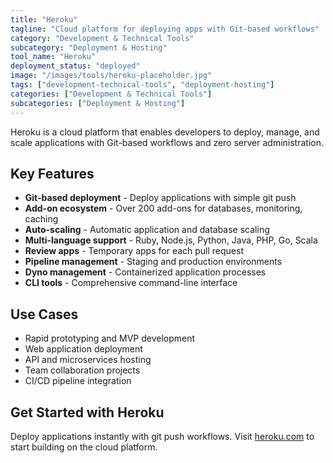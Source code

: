 ```yaml
---
title: "Heroku"
tagline: "Cloud platform for deploying apps with Git-based workflows"
category: "Development & Technical Tools"
subcategory: "Deployment & Hosting"
tool_name: "Heroku"
deployment_status: "deployed"
image: "/images/tools/heroku-placeholder.jpg"
tags: ["development-technical-tools", "deployment-hosting"]
categories: ["Development & Technical Tools"]
subcategories: ["Deployment & Hosting"]
---
```

Heroku is a cloud platform that enables developers to deploy, manage, and scale applications with Git-based workflows and zero server administration.

## Key Features

- **Git-based deployment** - Deploy applications with simple git push
- **Add-on ecosystem** - Over 200 add-ons for databases, monitoring, caching
- **Auto-scaling** - Automatic application and database scaling
- **Multi-language support** - Ruby, Node.js, Python, Java, PHP, Go, Scala
- **Review apps** - Temporary apps for each pull request
- **Pipeline management** - Staging and production environments
- **Dyno management** - Containerized application processes
- **CLI tools** - Comprehensive command-line interface

## Use Cases

- Rapid prototyping and MVP development
- Web application deployment
- API and microservices hosting
- Team collaboration projects
- CI/CD pipeline integration

## Get Started with Heroku

Deploy applications instantly with git push workflows. Visit [heroku.com](https://heroku.com) to start building on the cloud platform.